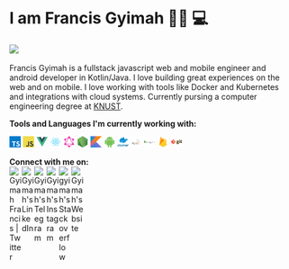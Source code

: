 # I am Francis Gyimah 👋🏾 💻

<img src="https://media-exp1.licdn.com/dms/image/C4E16AQEvw2ByrYhTFw/profile-displaybackgroundimage-shrink_350_1400/0?e=1609372800&v=beta&t=_i1ApGfe-tFzl9rcdM7DvIVoKc2HAzR1DFxVkF9_bSU">

Francis Gyimah is a fullstack javascript web and mobile engineer and android developer in Kotlin/Java. I love building great experiences on the web and on mobile. I love working with tools like Docker and Kubernetes and integrations with cloud systems. Currently pursing a computer engineering degree at [KNUST](https://www.knust.edu.gh/).

**Tools and Languages I'm currently working with:**  

<code><img height="20" src="https://raw.githubusercontent.com/github/explore/80688e429a7d4ef2fca1e82350fe8e3517d3494d/topics/typescript/typescript.png"></code>
<code><img height="20" src="https://raw.githubusercontent.com/github/explore/80688e429a7d4ef2fca1e82350fe8e3517d3494d/topics/javascript/javascript.png"></code>
<code><img height="20" src="https://raw.githubusercontent.com/github/explore/80688e429a7d4ef2fca1e82350fe8e3517d3494d/topics/vue/vue.png"></code>
<code><img height="20" src="https://raw.githubusercontent.com/github/explore/80688e429a7d4ef2fca1e82350fe8e3517d3494d/topics/react/react.png"></code>
<code><img height="20" src="https://raw.githubusercontent.com/github/explore/5c058a388828bb5fde0bcafd4bc867b5bb3f26f3/topics/graphql/graphql.png"></code>
<code><img height="20" src="https://raw.githubusercontent.com/github/explore/80688e429a7d4ef2fca1e82350fe8e3517d3494d/topics/nodejs/nodejs.png"></code>
<code><img height="20" src="https://raw.githubusercontent.com/github/explore/80688e429a7d4ef2fca1e82350fe8e3517d3494d/topics/kotlin/kotlin.png"></code>
<code><img height="20" src="https://raw.githubusercontent.com/github/explore/80688e429a7d4ef2fca1e82350fe8e3517d3494d/topics/android/android.png"></code>
<code><img height="20" src="https://raw.githubusercontent.com/github/explore/80688e429a7d4ef2fca1e82350fe8e3517d3494d/topics/docker/docker.png"></code>
<code><img height="20" src="https://raw.githubusercontent.com/github/explore/80688e429a7d4ef2fca1e82350fe8e3517d3494d/topics/mysql/mysql.png"></code>
<code><img height="20" src="https://raw.githubusercontent.com/github/explore/80688e429a7d4ef2fca1e82350fe8e3517d3494d/topics/mongodb/mongodb.png"></code>
<code><img height="20" src="https://raw.githubusercontent.com/github/explore/80688e429a7d4ef2fca1e82350fe8e3517d3494d/topics/firebase/firebase.png"></code>
<code><img height="20" src="https://raw.githubusercontent.com/github/explore/80688e429a7d4ef2fca1e82350fe8e3517d3494d/topics/git/git.png"></code>

**Connect with me on:**  
<a href="https://twitter.com/fgyimah883">
  <img align="left" alt="Gyimah Francis | Twitter" width="22px" src="https://cdn.jsdelivr.net/npm/simple-icons@v3/icons/twitter.svg" />
</a>
<a href="https://www.linkedin.com/in/francis-gyimah/">
  <img align="left" alt="Gyimah's LinkedIn" width="22px" src="https://cdn.jsdelivr.net/npm/simple-icons@v3/icons/linkedin.svg" />
</a>
<a href="https://facebook.com/fgyimah883">
  <img align="left" alt="Gyimah's Telegram" width="22px" src="https://cdn.jsdelivr.net/npm/simple-icons@v3/icons/facebook.svg" />
</a>
<a href="https://www.instagram.com/francisco_lyrisis">
  <img align="left" alt="Gyimah's Instagram" width="22px" src="https://cdn.jsdelivr.net/npm/simple-icons@v3/icons/instagram.svg" />
</a>
<a href="https://stackoverflow.com/users/10484208/gyimah-francis">
  <img align="left" alt="gyimah's Stackoverflow" width="22px" src="https://cdn.jsdelivr.net/npm/simple-icons@v3/icons/stackoverflow.svg" />
</a>
<a href="https://francisgyimah.tech">
  <img align="left" alt="Gyimah's Website" width="22px" src="https://cdn.jsdelivr.net/npm/simple-icons@v3/icons/googleearth.svg" />
</a>
